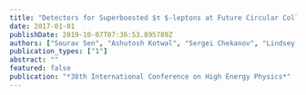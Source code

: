 ```yaml
---
title: "Detectors for Superboosted $τ $-leptons at Future Circular Colliders"
date: 2017-01-01
publishDate: 2019-10-07T07:36:53.895789Z
authors: ["Sourav Sen", "Ashutosh Kotwal", "Sergei Chekanov", "Lindsey Gray", "Nhan Tran", "Shin-Shan Yu"]
publication_types: ["1"]
abstract: ""
featured: false
publication: "*38th International Conference on High Energy Physics*"
---
```


